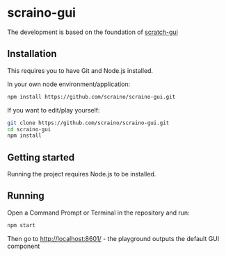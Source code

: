 # scraino-gui
The development is based on the foundation of [scratch-gui](https://github.com/LLK/scratch-gui)

## Installation
This requires you to have Git and Node.js installed.

In your own node environment/application:
```bash
npm install https://github.com/scraino/scraino-gui.git
```
If you want to edit/play yourself:
```bash
git clone https://github.com/scraino/scraino-gui.git
cd scraino-gui
npm install
```

## Getting started
Running the project requires Node.js to be installed.

## Running
Open a Command Prompt or Terminal in the repository and run:
```bash
npm start
```
Then go to [http://localhost:8601/](http://localhost:8601/) - the playground outputs the default GUI component
